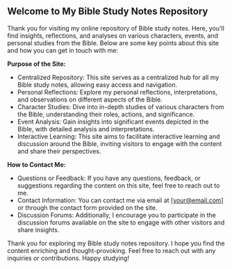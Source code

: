 ## **Welcome to My Bible Study Notes Repository**

Thank you for visiting my online repository of Bible study notes. Here, you'll find insights, reflections, and analyses on various characters, events, and personal studies from the Bible. Below are some key points about this site and how you can get in touch with me:

**Purpose of the Site:**

- Centralized Repository: This site serves as a centralized hub for all my Bible study notes, allowing easy access and navigation.
- Personal Reflections: Explore my personal reflections, interpretations, and observations on different aspects of the Bible.
- Character Studies: Dive into in-depth studies of various characters from the Bible, understanding their roles, actions, and significance.
- Event Analysis: Gain insights into significant events depicted in the Bible, with detailed analysis and interpretations.
- Interactive Learning: This site aims to facilitate interactive learning and discussion around the Bible, inviting visitors to engage with the content and share their perspectives.

**How to Contact Me:**

- Questions or Feedback: If you have any questions, feedback, or suggestions regarding the content on this site, feel free to reach out to me.
- Contact Information: You can contact me via email at [your@email.com] or through the contact form provided on the site.
- Discussion Forums: Additionally, I encourage you to participate in the discussion forums available on the site to engage with other visitors and share insights.

Thank you for exploring my Bible study notes repository. I hope you find the content enriching and thought-provoking. Feel free to reach out with any inquiries or contributions. Happy studying!